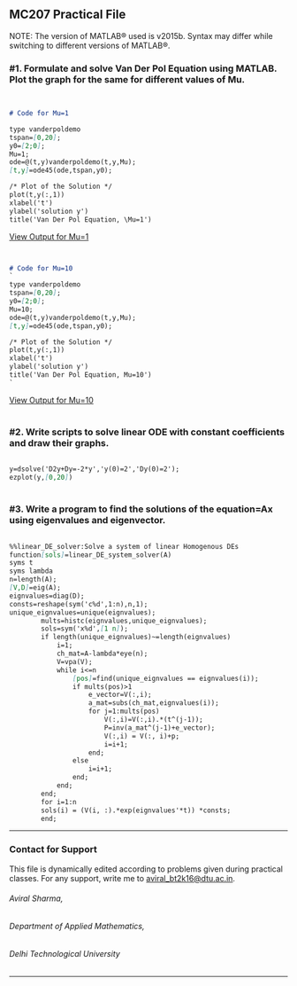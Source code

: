 ## MC207 Practical File

NOTE: The version of MATLAB® used is v2015b. Syntax may differ while switching to different versions of MATLAB®.


### #1. Formulate and solve Van Der Pol Equation using MATLAB. Plot the graph for the same for different values of Mu. 


```markdown


# Code for Mu=1

type vanderpoldemo 
tspan=[0,20]; 
y0=[2;0]; 
Mu=1; 
ode=@(t,y)vanderpoldemo(t,y,Mu); 
[t,y]=ode45(ode,tspan,y0);

/* Plot of the Solution */
plot(t,y(:,1)) 
xlabel('t') 
ylabel('solution y') 
title('Van Der Pol Equation, \Mu=1')

```
[View Output for Mu=1](https://user-images.githubusercontent.com/21241570/29624967-107157d6-8848-11e7-8743-be74b7b60c58.jpg) 



```markdown


# Code for Mu=10
`
type vanderpoldemo 
tspan=[0,20]; 
y0=[2;0]; 
Mu=10; 
ode=@(t,y)vanderpoldemo(t,y,Mu); 
[t,y]=ode45(ode,tspan,y0);

/* Plot of the Solution */
plot(t,y(:,1)) 
xlabel('t') 
ylabel('solution y') 
title('Van Der Pol Equation, Mu=10')
`
```
[View Output for Mu=10](https://user-images.githubusercontent.com/21241570/29624973-15ab18f4-8848-11e7-89f9-e86f0cb3dec8.jpg)

#

### #2. Write scripts to solve linear ODE with constant coefficients and draw their graphs. 


```markdown

y=dsolve('D2y+Dy=-2*y','y(0)=2','Dy(0)=2');
ezplot(y,[0,20])

```


#

### #3. Write a program to find the solutions of the equation=Ax using eigenvalues and eigenvector.


```markdown

%%linear_DE_solver:Solve a system of linear Homogenous DEs
function[sols]=linear_DE_system_solver(A)
syms t
syms lambda
n=length(A);
[V,D]=eig(A);
eignvalues=diag(D);
consts=reshape(sym('c%d',1:n),n,1);
unique_eignvalues=unique(eignvalues);
        mults=histc(eignvalues,unique_eignvalues);
        sols=sym('x%d',[1 n]);
        if length(unique_eignvalues)~=length(eignvalues)
            i=1;
            ch_mat=A-lambda*eye(n);
            V=vpa(V);
            while i<=n
                [pos]=find(unique_eignvalues == eignvalues(i));
                if mults(pos)>1
                    e_vector=V(:,i);
                    a_mat=subs(ch_mat,eignvalues(i));
                    for j=1:mults(pos)
                        V(:,i)=V(:,i).*(t^(j-1));
                        P=inv(a_mat^(j-1)+e_vector);
                        V(:,i) = V(:, i)+p;
                        i=i+1;
                    end;
                else
                    i=i+1;
                end;
            end;
        end;
        for i=1:n
        sols(i) = (V(i, :).*exp(eignvalues'*t)) *consts;
        end;

```

<hr>


### Contact for Support

This file is dynamically edited according to problems given during practical classes. For any support, write me to <a href="mailto:aviral_bt2k16@dtu.ac.in?" target="_top">aviral_bt2k16@dtu.ac.in.</a>
<br>
###### Aviral Sharma,
###### Department of Applied Mathematics,
###### Delhi Technological University
<hr>
